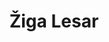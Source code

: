 ---
SICRIS: null
draft: false
fixName: žiga_lesar
lab: 'Laboratory of Computer Graphics and Multimedia '
labPos: Laboratory Member
location: null
mailInfo: ziga.lesar@fri.uni-lj.si
officeHours: null
profName: Assist. Žiga Lesar
profTitle: Assistant
telephoneInfo: null
title: Žiga Lesar
---